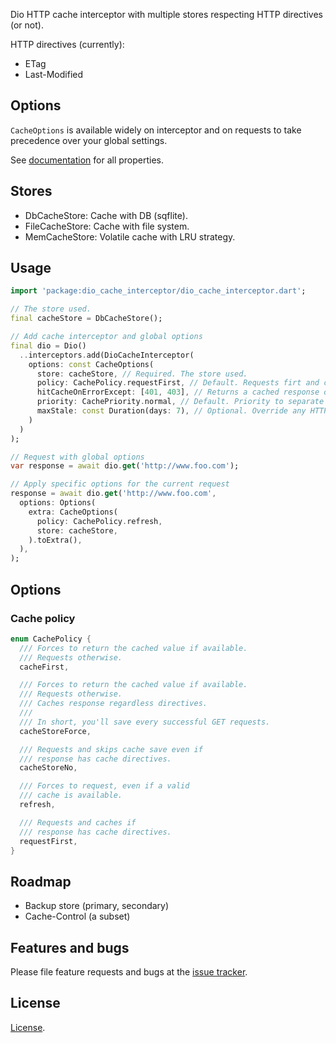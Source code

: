 Dio HTTP cache interceptor with multiple stores respecting HTTP directives (or not).

HTTP directives (currently):
- ETag
- Last-Modified

## Options
`CacheOptions` is available widely on interceptor and on requests to take precedence over your global settings.

See [documentation](https://pub.dev/documentation/dio_cache_interceptor/latest/dio_cache_interceptor/dio_cache_interceptor-library.html) for all properties.

## Stores
- DbCacheStore: Cache with DB (sqflite).
- FileCacheStore: Cache with file system.
- MemCacheStore: Volatile cache with LRU strategy.

## Usage

```dart
import 'package:dio_cache_interceptor/dio_cache_interceptor.dart';

// The store used.
final cacheStore = DbCacheStore();

// Add cache interceptor and global options
final dio = Dio()
  ..interceptors.add(DioCacheInterceptor(
    options: const CacheOptions(
      store: cacheStore, // Required. The store used.
      policy: CachePolicy.requestFirst, // Default. Requests firt and caches response.
      hitCacheOnErrorExcept: [401, 403], // Returns a cached response on error if available but for statuses 401 & 403.
      priority: CachePriority.normal, // Default. Priority to separate cache entries.
      maxStale: const Duration(days: 7), // Optional. Override any HTTP directive to delete entry past this duration.
    )
  )
);

// Request with global options
var response = await dio.get('http://www.foo.com');

// Apply specific options for the current request
response = await dio.get('http://www.foo.com',
  options: Options(
    extra: CacheOptions(
      policy: CachePolicy.refresh,
      store: cacheStore,
    ).toExtra(),
  ),
);
```

## Options
### Cache policy
```dart
enum CachePolicy {
  /// Forces to return the cached value if available.
  /// Requests otherwise.
  cacheFirst,

  /// Forces to return the cached value if available.
  /// Requests otherwise.
  /// Caches response regardless directives.
  ///
  /// In short, you'll save every successful GET requests.
  cacheStoreForce,

  /// Requests and skips cache save even if
  /// response has cache directives.
  cacheStoreNo,

  /// Forces to request, even if a valid
  /// cache is available.
  refresh,

  /// Requests and caches if
  /// response has cache directives.
  requestFirst,
}
```

## Roadmap
- Backup store (primary, secondary)
- Cache-Control (a subset)

## Features and bugs

Please file feature requests and bugs at the [issue tracker][tracker].

[tracker]: https://github.com/llfbandit/dio_cache_interceptor/issues

## License

[License](https://github.com/llfbandit/dio_cache_interceptor/blob/master/LICENSE).